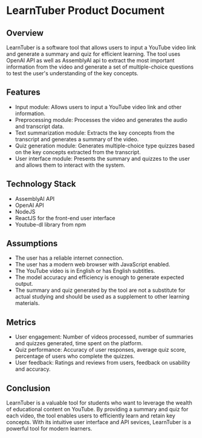 # LearnTuber Product Document

## Overview

LearnTuber is a software tool that allows users to input a YouTube video link and generate a summary and quiz for efficient learning. The tool uses OpenAI API as well as AssemblyAI api to extract the most important information from the video and generate a set of multiple-choice questions to test the user's understanding of the key concepts.

## Features

- Input module: Allows users to input a YouTube video link and other information.
- Preprocessing module: Processes the video and generates the audio and transcript data.
- Text summarization module: Extracts the key concepts from the transcript and generates a summary of the video.
- Quiz generation module: Generates multiple-choice type quizzes based on the key concepts extracted from the transcript.
- User interface module: Presents the summary and quizzes to the user and allows them to interact with the system.

## Technology Stack

- AssemblyAI API
- OpenAI API
- NodeJS
- ReactJS for the front-end user interface
- Youtube-dl library from npm

## Assumptions

- The user has a reliable internet connection.
- The user has a modern web browser with JavaScript enabled.
- The YouTube video is in English or has English subtitles.
- The model accuracy and efficiency is enough to generate expected output.
- The summary and quiz generated by the tool are not a substitute for actual studying and should be used as a supplement to other learning materials.

## Metrics

- User engagement: Number of videos processed, number of summaries and quizzes generated, time spent on the platform.
- Quiz performance: Accuracy of user responses, average quiz score, percentage of users who complete the quizzes.
- User feedback: Ratings and reviews from users, feedback on usability and accuracy.

## Conclusion

LearnTuber is a valuable tool for students who want to leverage the wealth of educational content on YouTube. By providing a summary and quiz for each video, the tool enables users to efficiently learn and retain key concepts. With its intuitive user interface and API sevices, LearnTuber is a powerful tool for modern learners.

